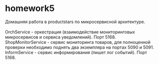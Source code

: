 # homework5
Домашняя работа в productstars по микросервисной архитектуре.
<br><br>
OrchService - оркестрация (взаимодействие мониторинговых микросервисов и сервиса уведомлений). Порт 5168.<br>
ShopMonitorService - сервис мониторинга товаров, для полноценной проверки необходимо поднять два экземпляра на портах 5090 и 5091.<br>
InformService - сервис информирования (пишет лог событий). Порт 5168.<br>
